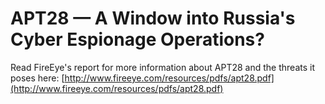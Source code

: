 # APT28 — A Window into Russia's Cyber Espionage Operations?

Read FireEye's report for more information about APT28 and the threats it poses here: [http://www.fireeye.com/resources/pdfs/apt28.pdf](http://www.fireeye.com/resources/pdfs/apt28.pdf)
